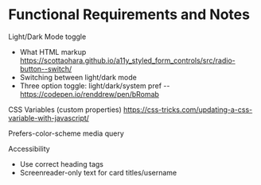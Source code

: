 # Functional Requirements and Notes

Light/Dark Mode toggle

- What HTML markup https://scottaohara.github.io/a11y_styled_form_controls/src/radio-button--switch/
- Switching between light/dark mode
- Three option toggle: light/dark/system pref -- https://codepen.io/renddrew/pen/bRomab

CSS Variables (custom properties) https://css-tricks.com/updating-a-css-variable-with-javascript/

Prefers-color-scheme media query

Accessibility

- Use correct heading tags
- Screenreader-only text for card titles/username
